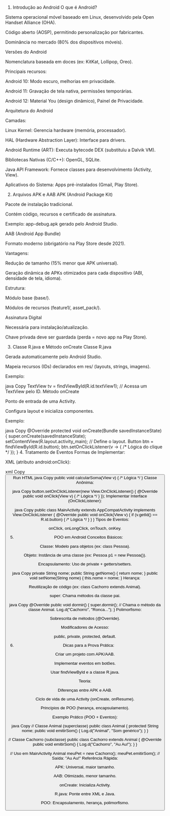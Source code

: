 1. Introdução ao Android
O que é Android?

Sistema operacional móvel baseado em Linux, desenvolvido pela Open Handset Alliance (OHA).

Código aberto (AOSP), permitindo personalização por fabricantes.

Dominância no mercado (80% dos dispositivos móveis).

Versões do Android

Nomenclatura baseada em doces (ex: KitKat, Lollipop, Oreo).

Principais recursos:

Android 10: Modo escuro, melhorias em privacidade.

Android 11: Gravação de tela nativa, permissões temporárias.

Android 12: Material You (design dinâmico), Painel de Privacidade.

Arquitetura do Android

Camadas:

Linux Kernel: Gerencia hardware (memória, processador).

HAL (Hardware Abstraction Layer): Interface para drivers.

Android Runtime (ART): Executa bytecode DEX (substituiu a Dalvik VM).

Bibliotecas Nativas (C/C++): OpenGL, SQLite.

Java API Framework: Fornece classes para desenvolvimento (Activity, View).

Aplicativos do Sistema: Apps pré-instalados (Gmail, Play Store).

2. Arquivos APK e AAB
APK (Android Package Kit)

Pacote de instalação tradicional.

Contém código, recursos e certificado de assinatura.

Exemplo: app-debug.apk gerado pelo Android Studio.

AAB (Android App Bundle)

Formato moderno (obrigatório na Play Store desde 2021).

Vantagens:

Redução de tamanho (15% menor que APK universal).

Geração dinâmica de APKs otimizados para cada dispositivo (ABI, densidade de tela, idioma).

Estrutura:

Módulo base (base/).

Módulos de recursos (feature1/, asset_pack/).

Assinatura Digital

Necessária para instalação/atualização.

Chave privada deve ser guardada (perda = novo app na Play Store).

3. Classe R.java e Método onCreate
Classe R.java

Gerada automaticamente pelo Android Studio.

Mapeia recursos (IDs) declarados em res/ (layouts, strings, imagens).

Exemplo:

java
Copy
TextView tv = findViewById(R.id.textView1); // Acessa um TextView pelo ID.
Método onCreate

Ponto de entrada de uma Activity.

Configura layout e inicializa componentes.

Exemplo:

java
Copy
@Override
protected void onCreate(Bundle savedInstanceState) {
    super.onCreate(savedInstanceState);
    setContentView(R.layout.activity_main); // Define o layout.
    Button btn = findViewById(R.id.button);
    btn.setOnClickListener(v -> { /* Lógica do clique */ });
}
4. Tratamento de Eventos
Formas de Implementar:

XML (atributo android:onClick):

xml
Copy
<Button android:onClick="calcularSoma" />
Run HTML
java
Copy
public void calcularSoma(View v) { /* Lógica */ }
Classe Anônima:

java
Copy
button.setOnClickListener(new View.OnClickListener() {
    @Override
    public void onClick(View v) { /* Lógica */ }
});
Implementar Interface (OnClickListener):

java
Copy
public class MainActivity extends AppCompatActivity implements View.OnClickListener {
    @Override
    public void onClick(View v) {
        if (v.getId() == R.id.button) { /* Lógica */ }
    }
}
Tipos de Eventos:

onClick, onLongClick, onTouch, onKey.

5. POO em Android
Conceitos Básicos:

Classe: Modelo para objetos (ex: class Pessoa).

Objeto: Instância de uma classe (ex: Pessoa p1 = new Pessoa()).

Encapsulamento: Uso de private + getters/setters.

java
Copy
private String nome;
public String getNome() { return nome; }
public void setNome(String nome) { this.nome = nome; }
Herança:

Reutilização de código (ex: class Cachorro extends Animal).

super: Chama métodos da classe pai.

java
Copy
@Override
public void dormir() {
    super.dormir(); // Chama o método da classe Animal.
    Log.d("Cachorro", "Ronca...");
}
Polimorfismo:

Sobrescrita de métodos (@Override).

Modificadores de Acesso:

public, private, protected, default.

6. Dicas para a Prova
Prática:

Criar um projeto com APK/AAB.

Implementar eventos em botões.

Usar findViewById e a classe R.java.

Teoria:

Diferenças entre APK e AAB.

Ciclo de vida de uma Activity (onCreate, onResume).

Princípios de POO (herança, encapsulamento).

Exemplo Prático (POO + Eventos):

java
Copy
// Classe Animal (superclasse)
public class Animal {
    protected String nome;
    public void emitirSom() { Log.d("Animal", "Som genérico"); }
}

// Classe Cachorro (subclasse)
public class Cachorro extends Animal {
    @Override
    public void emitirSom() { Log.d("Cachorro", "Au Au!"); }
}

// Uso em MainActivity
Animal meuPet = new Cachorro();
meuPet.emitirSom(); // Saída: "Au Au!"
Referência Rápida:

APK: Universal, maior tamanho.

AAB: Otimizado, menor tamanho.

onCreate: Inicializa Activity.

R.java: Ponte entre XML e Java.

POO: Encapsulamento, herança, polimorfismo.


